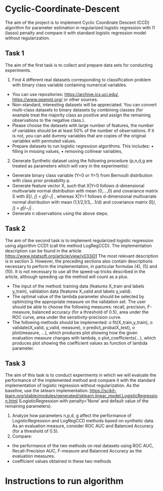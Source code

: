 # Cyclic-Coordinate-Descent
The aim of the project is to implement Cyclic Coordinate Descent (CCD) algorithm for parameter
estimation in regularized logistic regression with l1 (lasso) penalty and compare it with standard
logistic regression model without regularization.

## Task 1
The aim of the first task is to collect and prepare data sets for conducting experiments.
1. Find 4 different real datasets corresponding to classification problem with binary class
variable containing numerical variables.
* You can use repositories: https://archive.ics.uci.edu/, https://www.openml.org/ or
other sources.
* Non-standard, interesting datasets will be appreciated. You can convert multi-class
datasets to binary datasets by combining classes (for example treat the majority class
as positive and assign the remaining observations to the negative class.).
* Please choose the datasets with large number of features, the number of variables
should be at least 50% of the number of observations. If it is not, you can add
dummy variables that are copies of the original variables with permuted values.
* Prepare datasets to run logistic regression algorithms. This includes:
▪ filling in missing values,
▪ removing collinear variables,
2.  Generate Synthetic dataset using the following procedure (p,n,d,g are treated as parameters
which will vary in the experiments):
* Generate binary class variable (Y=0 or Y=1) from Bernoulli distribution with class
prior probability p.
* Generate feature vector X, such that X|Y=0 follows d-dimensional multivariate
normal distribution with mean (0,…,0) and covariance matrix S with 𝑆[ⅈ, 𝑗] = 𝑔|ⅈ−𝑗|
,
whereas X|Y=1 follows d-dimensional multivariate normal distribution with mean
(1,1/2,1/3,…1/d) and covariance matrix 𝑆[ⅈ, 𝑗] = 𝑔|ⅈ−𝑗|
.
* Generate n observations using the above steps.

## Task 2
The aim of the second task is to implement regularized logistic regression using algorithm CCD1 (call
the method LogRegCCD). The implementation description can be found in the article
https://www.jstatsoft.org/article/view/v033i01 The most relevant description is in section 3.
However, the preceding sections also contain descriptions necessary to perform the implementation,
in particular formulas (4), (5) and (10). It is not necessary to use all the speed-up tricks described in
the article, although speeding up the method will count as a plus.
* The input of the method: training data (features X_train and labels y_train), validation data
(features X_valid and labels y_valid).
* The optimal value of the lambda parameter should be selected by optimizing the appropriate
measure on the validation set. The user should be able to choose the following measures:
recall, precision, F-measure, balanced accuracy (for a threshold of 0.5), area under the ROC
curve, area under the sensitivity-precision curve.
* The following methods should be implemented:
o fit(X_train,y_train),
o validate(X_valid, y_valid, measure),
o predict_proba(X_test),
o plot(measure, ...), which produces plot showing how the given evaluation measure
changes with lambda,
o plot_coefficients(...), which produces plot showing the coefficient values as function
of lambda parameter.

## Task 3
The aim of this task is to conduct experiments in which we will evaluate the performance of the
implemented method and compare it with the standard implementation of logistic regression
without regularization.
As the baseline, use the sklearn implementation:
https://scikit-learn.org/stable/modules/generated/sklearn.linear_model.LogisticRegression.html
(LogisticRegression with penalty=’None’ and default value of the remaining parameters).
1.  Analyze how parameters n,p,d, g affect the performance of LogisticRegression and
LogRegCCD methods based on synthetic data. As an evaluation measure, consider ROC AUC
and Balanced Accuracy (for a threshold of 0.5).
2. Compare:
- the performance of the two methods on real datasets using ROC AUC, Recall-Precision AUC,
F-measure and Balanced Accuracy as the evaluation measures.
- coefficient values obtained in these two methods

# Instructions to run algorithm
